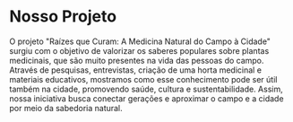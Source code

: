 # Nosso Projeto

O projeto "Raízes que Curam: A Medicina Natural do Campo à Cidade" surgiu com o objetivo de valorizar os saberes populares sobre plantas medicinais, que são muito presentes na vida das pessoas do campo. Através de pesquisas, entrevistas, criação de uma horta medicinal e materiais educativos, mostramos como esse conhecimento pode ser útil também na cidade, promovendo saúde, cultura e sustentabilidade. Assim, nossa iniciativa busca conectar gerações e aproximar o campo e a cidade por meio da sabedoria natural.
